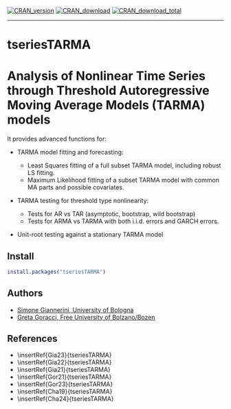 [![CRAN_version](http://www.r-pkg.org/badges/version/tseriesTARMA)](https://cran.r-project.org/package=tseriesTARMA)
[![CRAN_download](http://cranlogs.r-pkg.org/badges/tseriesTARMA)](https://cran.r-project.org/package=tseriesTARMA)
[![CRAN_download_total](http://cranlogs.r-pkg.org/badges/grand-total/tseriesTARMA)](https://cran.r-project.org/package=tseriesTARMA)

***
# tseriesTARMA

# Analysis of Nonlinear Time Series through Threshold Autoregressive Moving Average Models (TARMA) models 

It provides advanced functions for:

 * TARMA model fitting and forecasting:
    - Least Squares fitting of a full subset TARMA model, including robust LS fitting.
    - Maximum Likelihood fitting of a subset TARMA model with common MA parts and possible covariates.
    
 * TARMA testing for threshold type nonlinearity:
    - Tests for AR vs TAR (asymptotic, bootstrap, wild bootstrap)
    - Tests for ARMA vs TARMA with both i.i.d. errors and GARCH errors.
    
 * Unit-root testing against a stationary TARMA model


## Install
```r
install.packages("tseriesTARMA")
```

## Authors
 - [Simone Giannerini, University of Bologna](https://www.unibo.it/sitoweb/simone.giannerini/en) 
 - [Greta Goracci, Free University of Bolzano/Bozen](https://www.unibz.it/it/faculties/economics-management/academic-staff/person/46136-greta-goracci)

## References
 * \insertRef{Gia23}{tseriesTARMA}
 * \insertRef{Gia22}{tseriesTARMA}
 * \insertRef{Gia21}{tseriesTARMA}
 * \insertRef{Gor21}{tseriesTARMA}
 * \insertRef{Gor23}{tseriesTARMA}
 * \insertRef{Cha19}{tseriesTARMA}
 * \insertRef{Cha24}{tseriesTARMA}